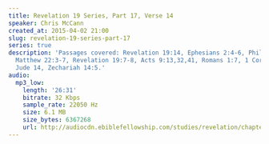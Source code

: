 ```yaml
---
title: Revelation 19 Series, Part 17, Verse 14
speaker: Chris McCann
created_at: 2015-04-02 21:00
slug: revelation-19-series-part-17
series: true
description: 'Passages covered: Revelation 19:14, Ephesians 2:4-6, Philippians 3:20,
  Matthew 22:3-7, Revelation 19:7-8, Acts 9:13,32,41, Romans 1:7, 1 Corinthians 6:2,
  Jude 14, Zechariah 14:5.'
audio:
  mp3_low:
    length: '26:31'
    bitrate: 32 Kbps
    sample_rate: 22050 Hz
    size: 6.1 MB
    size_bytes: 6367268
    url: http://audiocdn.ebiblefellowship.com/studies/revelation/chapter-19/2015.04.02_McCann_-_Revelation_19_Series_Part_17.mp3
---
```

